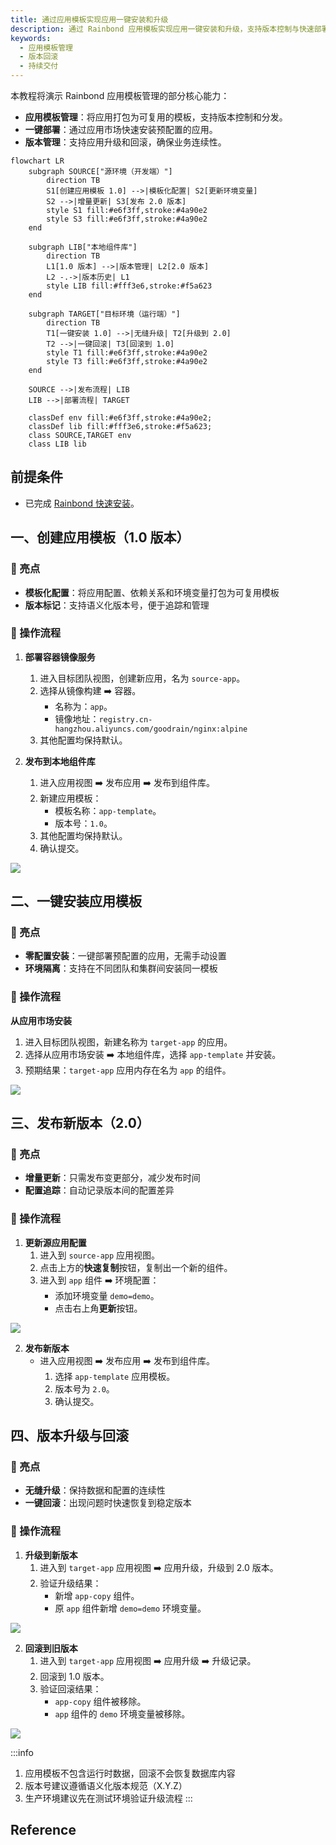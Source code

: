 ```yaml
---
title: 通过应用模板实现应用一键安装和升级
description: 通过 Rainbond 应用模板实现应用一键安装和升级，支持版本控制与快速部署
keywords:
  - 应用模板管理
  - 版本回滚
  - 持续交付
---
```


本教程将演示 Rainbond 应用模板管理的部分核心能力：

- **应用模板管理**：将应用打包为可复用的模板，支持版本控制和分发。
- **一键部署**：通过应用市场快速安装预配置的应用。
- **版本管理**：支持应用升级和回滚，确保业务连续性。

```mermaid
flowchart LR
    subgraph SOURCE["源环境（开发端）"]
        direction TB
        S1[创建应用模板 1.0] -->|模板化配置| S2[更新环境变量]
        S2 -->|增量更新| S3[发布 2.0 版本]
        style S1 fill:#e6f3ff,stroke:#4a90e2
        style S3 fill:#e6f3ff,stroke:#4a90e2
    end

    subgraph LIB["本地组件库"]
        direction TB
        L1[1.0 版本] -->|版本管理| L2[2.0 版本]
        L2 -.->|版本历史| L1
        style LIB fill:#fff3e6,stroke:#f5a623
    end

    subgraph TARGET["目标环境（运行端）"]
        direction TB
        T1[一键安装 1.0] -->|无缝升级| T2[升级到 2.0]
        T2 -->|一键回滚| T3[回滚到 1.0]
        style T1 fill:#e6f3ff,stroke:#4a90e2
        style T3 fill:#e6f3ff,stroke:#4a90e2
    end

    SOURCE -->|发布流程| LIB
    LIB -->|部署流程| TARGET

    classDef env fill:#e6f3ff,stroke:#4a90e2;
    classDef lib fill:#fff3e6,stroke:#f5a623;
    class SOURCE,TARGET env
    class LIB lib
```

## 前提条件

- 已完成 [Rainbond 快速安装](/docs/quick-start/quick-install)。

## 一、创建应用模板（1.0 版本）

### 🚀 亮点

- **模板化配置**：将应用配置、依赖关系和环境变量打包为可复用模板
- **版本标记**：支持语义化版本号，便于追踪和管理

### 🧩 操作流程

1. **部署容器镜像服务**
    1. 进入目标团队视图，创建新应用，名为 `source-app`。
    2. 选择从镜像构建 ➡️ 容器。
        - 名称为：`app`。
        - 镜像地址：`registry.cn-hangzhou.aliyuncs.com/goodrain/nginx:alpine`
    3. 其他配置均保持默认。

2. **发布到本地组件库**
    1. 进入应用视图 ➡️ 发布应用 ➡️ 发布到组件库。
    2. 新建应用模板：
        - 模板名称：`app-template`。
        - 版本号：`1.0`。
    3. 其他配置均保持默认。
    4. 确认提交。

![](/docs/tutorial/app-template-manage/publish-app.png)

## 二、一键安装应用模板

### 🚀 亮点

- **零配置安装**：一键部署预配置的应用，无需手动设置
- **环境隔离**：支持在不同团队和集群间安装同一模板

### 🧩 操作流程

**从应用市场安装**

1. 进入目标团队视图，新建名称为 `target-app` 的应用。
2. 选择从应用市场安装 ➡️ 本地组件库，选择 `app-template` 并安装。
3. 预期结果：`target-app` 应用内存在名为 `app` 的组件。

![](/docs/tutorial/app-template-manage/install-app.png)

## 三、发布新版本（2.0）

### 🚀 亮点

- **增量更新**：只需发布变更部分，减少发布时间
- **配置追踪**：自动记录版本间的配置差异

### 🧩 操作流程

1. **更新源应用配置**
    1. 进入到 `source-app` 应用视图。
    2. 点击上方的**快速复制**按钮，复制出一个新的组件。
    3. 进入到 `app` 组件 ➡️ 环境配置：
        - 添加环境变量 `demo=demo`。
        - 点击右上角**更新**按钮。

![](/docs/tutorial/app-template-manage/copy-app.png)

2. **发布新版本**
    - 进入应用视图 ➡️ 发布应用 ➡️ 发布到组件库。
        1. 选择 `app-template` 应用模板。
        2. 版本号为 `2.0`。
        3. 确认提交。

## 四、版本升级与回滚

### 🚀 亮点

- **无缝升级**：保持数据和配置的连续性
- **一键回滚**：出现问题时快速恢复到稳定版本

### 🧩 操作流程

1. **升级到新版本**
    1. 进入到 `target-app` 应用视图 ➡️ 应用升级，升级到 2.0 版本。
    2. 验证升级结果：
        - 新增 `app-copy` 组件。
        - 原 `app` 组件新增 `demo=demo` 环境变量。

![](/docs/tutorial/app-template-manage/upgrade-app.png)

2. **回滚到旧版本**
    1. 进入到 `target-app` 应用视图 ➡️ 应用升级 ➡️ 升级记录。
    2. 回滚到 1.0 版本。
    3. 验证回滚结果：
        - `app-copy` 组件被移除。
        - `app` 组件的 `demo` 环境变量被移除。

![](/docs/tutorial/app-template-manage/rollback-app.png)

:::info

1. 应用模板不包含运行时数据，回滚不会恢复数据库内容
2. 版本号建议遵循语义化版本规范（X.Y.Z）
3. 生产环境建议先在测试环境验证升级流程
    :::

## Reference